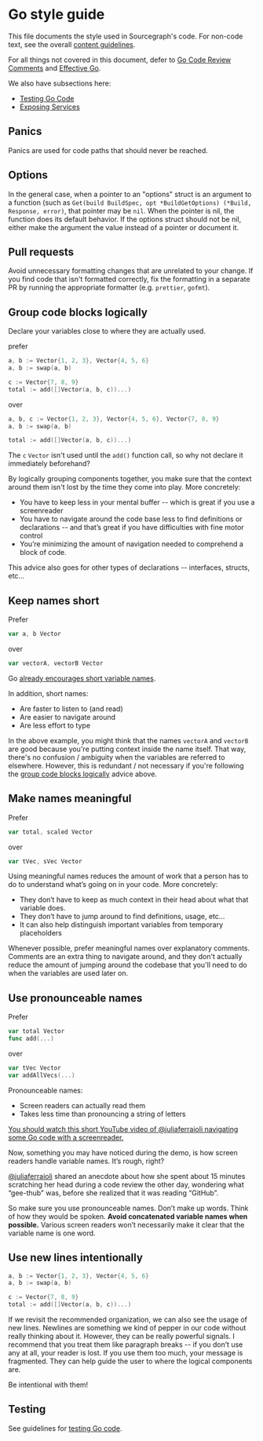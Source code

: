 # Go style guide

This file documents the style used in Sourcegraph's code. For non-code text, see the overall [content guidelines](../../communication/content_guidelines.md).

For all things not covered in this document, defer to
[Go Code Review Comments](https://code.google.com/p/go-wiki/wiki/CodeReviewComments)
and [Effective Go](http://golang.org/doc/effective_go.html).

We also have subsections here:
- [Testing Go Code](#Testing)
- [Exposing Services](#exposing-services)

## Panics

Panics are used for code paths that should never be reached.

## Options

In the general case, when a pointer to an "options" struct is an argument
to a function (such as `Get(build BuildSpec, opt *BuildGetOptions) (*Build, Response, error)`,
that pointer may be `nil`. When the pointer is nil, the function does its default behavior.
If the options struct should not be nil, either make the argument the value instead of a
pointer or document it.

## Pull requests

Avoid unnecessary formatting changes that are unrelated to your change. If you find code that isn't formatted correctly, fix the formatting in a separate PR by running the appropriate formatter (e.g. `prettier`, `gofmt`).

## Group code blocks logically

Declare your variables close to where they are actually used.

prefer

```go
a, b := Vector{1, 2, 3}, Vector{4, 5, 6}
a, b := swap(a, b)

c := Vector{7, 8, 9}
total := add([]Vector(a, b, c))...)
```

over

```go
a, b, c := Vector{1, 2, 3}, Vector{4, 5, 6}, Vector{7, 8, 9}
a, b := swap(a, b)

total := add([]Vector(a, b, c))...)
```

The `c` `Vector` isn't used until the `add()` function call, so why not declare it immediately beforehand?

By logically grouping components together, you make sure that the context around them isn't lost by the time they come into play. More concretely:

- You have to keep less in your mental buffer -- which is great if you use a screenreader
- You have to navigate around the code base less to find definitions or declarations -- and that’s great if you have difficulties with fine motor control
- You’re minimizing the amount of navigation needed to comprehend a block of code.

This advice also goes for other types of declarations -- interfaces, structs, etc…

## Keep names short

Prefer

```go
var a, b Vector
```

over

```go
var vectorA, vectorB Vector
```

Go [already encourages short variable names](https://github.com/golang/go/wiki/CodeReviewComments#variable-names).

In addition, short names:

- Are faster to listen to (and read)
- Are easier to navigate around
- Are less effort to type

In the above example, you might think that the names `vectorA` and `vectorB` are good because you're putting context inside the name itself. That way, there's no confusion / ambiguity when the variables are referred to elsewhere. However, this is redundant / not necessary if you're following the [group code blocks logically](#group-code-blocks-logically) advice above.

## Make names meaningful

Prefer

```go
var total, scaled Vector
```

over

```go
var tVec, sVec Vector
```

Using meaningful names reduces the amount of work that a person has to do to understand what’s going on in your code. More concretely:

- They don’t have to keep as much context in their head about what that variable does.
- They don’t have to jump around to find definitions, usage, etc…
- It can also help distinguish important variables from temporary placeholders

Whenever possible, prefer meaningful names over explanatory comments. Comments are an extra thing to navigate around, and they don't actually reduce the amount of jumping around the codebase that you'll need to do when the variables are used later on.

## Use pronounceable names

Prefer

```go
var total Vector
func add(...)
```

over

```go
var tVec Vector
var addAllVecs(...)
```

Pronounceable names:

- Screen readers can actually read them
- Takes less time than pronouncing a string of letters

[You should watch this short YouTube video of @juliaferraioli navigating some Go code with a screenreader.](https://www.youtube.com/watch?v=xwjvufcJK-Q)

Now, something you may have noticed during the demo, is how screen readers handle variable names. It’s rough, right?

[@juliaferraioli](https://twitter.com/juliaferraioli) shared an anecdote about how she spent about 15 minutes scratching her head during a code review the other day, wondering what “gee-thub” was, before she realized that it was reading “GitHub”.

So make sure you use pronounceable names. Don’t make up words. Think of how they would be spoken. **Avoid concatenated variable names when possible.** Various screen readers won’t necessarily make it clear that the variable name is one word.

## Use new lines intentionally

```go
a, b := Vector{1, 2, 3}, Vector{4, 5, 6}
a, b := swap(a, b)

c := Vector{7, 8, 9}
total := add([]Vector(a, b, c))...)
```

If we revisit the recommended organization, we can also see the usage of new lines. Newlines are something we kind of pepper in our code without really thinking about it. However, they can be really powerful signals. I recommend that you treat them like paragraph breaks -- if you don’t use any at all, your reader is lost. If you use them too much, your message is fragmented. They can help guide the user to where the logical components are.

Be intentional with them!

## Testing

See guidelines for [testing Go code](./testing_go_code.md).
